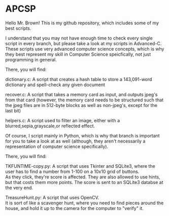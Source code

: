# APCSP
Hello Mr. Brown!  This is my github repository, which includes some of my best scripts.  

I understand that you may not have enough time to check every single script in every branch, but please take a look at my scripts in Advanced-C.  These scripts use very advanced computer science concepts, which is why they best represent my skill in Computer Science speicfically, not just programming in general.

There, you will find:
  
  dictionary.c: A script that creates a hash table to store a 143,091-word dictionary and spell-check any given document
  
  recover.c: A script that takes a memory card as input, and outputs jpeg's from that card (however, the memory card needs to be structured such that the jpeg files are in 512-byte blocks as well as non-jpeg's, except for the last bit)
  
  helpers.c: A script used to filter an image, either with a blurred,sepia,grayscale,or reflected effect.
  
Of course, I script mainly in Python, which is why that branch is important for you to take a look at as well (although, they aren't necessarily a representation of computer science specifically).

There, you will find:

  TKFUNTIME-copy.py: A script that uses Tkinter and SQLite3, where the user has to find a number from 1-100 on a 10x10 grid of buttons.  
  As they click, they're score is affected.  They are also allowed to use hints, but that costs them more points.  The score is sent to an SQLite3 databse at the very end.
  
  TreasureHunt.py: A script that uses OpenCV.  
  It is sort of like a scavenger hunt, where you need to find pieces around the house, and hold it up to the camera for the computer to "verify" it.
